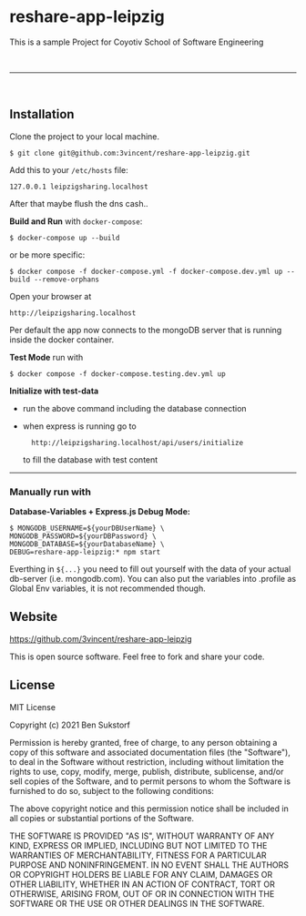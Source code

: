 # reshare-app-leipzig

This is a sample Project for Coyotiv School of Software Engineering

<br>

---

<br>

## Installation

Clone the project to your local machine.

    $ git clone git@github.com:3vincent/reshare-app-leipzig.git

Add this to your `/etc/hosts` file:

    127.0.0.1 leipzigsharing.localhost

After that maybe flush the dns cash..

**Build and Run** with `docker-compose`:

    $ docker-compose up --build

or be more specific:

    $ docker compose -f docker-compose.yml -f docker-compose.dev.yml up --build --remove-orphans

Open your browser at

    http://leipzigsharing.localhost

Per default the app now connects to the mongoDB server that is running inside the docker container.

**Test Mode** run with

    $ docker compose -f docker-compose.testing.dev.yml up

**Initialize with test-data**

- run the above command including the database connection
- when express is running go to

        http://leipzigsharing.localhost/api/users/initialize

  to fill the database with test content

---

### Manually run with

**Database-Variables + Express.js Debug Mode:**

    $ MONGODB_USERNAME=${yourDBUserName} \
    MONGODB_PASSWORD=${yourDBPassword} \
    MONGODB_DATABASE=${yourDatabaseName} \
    DEBUG=reshare-app-leipzig:* npm start

Everthing in `${...}` you need to fill out yourself with the data of your actual db-server (i.e. mongodb.com).
You can also put the variables into .profile as Global Env variables, it is not recommended though.

## Website

https://github.com/3vincent/reshare-app-leipzig

This is open source software. Feel free to fork and share your code.

## License

MIT License

Copyright (c) 2021 Ben Sukstorf

Permission is hereby granted, free of charge, to any person obtaining a copy
of this software and associated documentation files (the "Software"), to deal
in the Software without restriction, including without limitation the rights
to use, copy, modify, merge, publish, distribute, sublicense, and/or sell
copies of the Software, and to permit persons to whom the Software is
furnished to do so, subject to the following conditions:

The above copyright notice and this permission notice shall be included in all
copies or substantial portions of the Software.

THE SOFTWARE IS PROVIDED "AS IS", WITHOUT WARRANTY OF ANY KIND, EXPRESS OR
IMPLIED, INCLUDING BUT NOT LIMITED TO THE WARRANTIES OF MERCHANTABILITY,
FITNESS FOR A PARTICULAR PURPOSE AND NONINFRINGEMENT. IN NO EVENT SHALL THE
AUTHORS OR COPYRIGHT HOLDERS BE LIABLE FOR ANY CLAIM, DAMAGES OR OTHER
LIABILITY, WHETHER IN AN ACTION OF CONTRACT, TORT OR OTHERWISE, ARISING FROM,
OUT OF OR IN CONNECTION WITH THE SOFTWARE OR THE USE OR OTHER DEALINGS IN THE
SOFTWARE.
